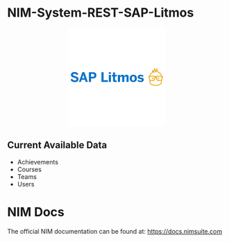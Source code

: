 # NIM-System-REST-SAP-Litmos

<p align="center">
  <img src="assets/logo.png">
</p>

## Current Available Data
- Achievements
- Courses
- Teams
- Users

# NIM Docs
The official NIM documentation can be found at: https://docs.nimsuite.com
